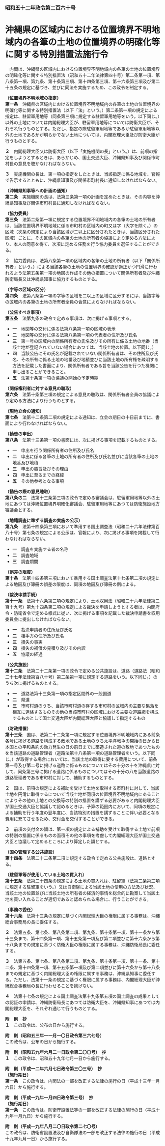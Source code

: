 ### 昭和五十二年政令第二百六十号  
# 沖縄県の区域内における位置境界不明地域内の各筆の土地の位置境界の明確化等に関する特別措置法施行令  
　内閣は、沖縄県の区域内における位置境界不明地域内の各筆の土地の位置境界の明確化等に関する特別措置法（昭和五十二年法律第四十号）第二条第一項、第八条第一項、第九条、第十条第三項、第十四条第三項、第十六条第三項及び第二十五条の規定に基づき、並びに同法を実施するため、この政令を制定する。  
  
**（位置境界不明地域の指定）**  
**第一条**　沖縄県の区域内における位置境界不明地域内の各筆の土地の位置境界の明確化等に関する特別措置法（以下「法」という。）第二条第一項の規定による指定は、駐留軍用地等（同条第三項に規定する駐留軍用地等をいう。以下同じ。）以外の土地については内閣総理大臣が、駐留軍用地等については防衛大臣が、それぞれ行うものとする。ただし、指定の際駐留軍用地等であるか駐留軍用地等以外の土地であるかが明らかでない土地については、内閣総理大臣及び防衛大臣が行うものとする。  
  
**２**　内閣総理大臣又は防衛大臣（以下「実施機関の長」という。）は、前項の指定をしようとするときは、あらかじめ、国土交通大臣、沖縄県知事及び関係市町村長の意見を聴かなければならない。  
  
**３**　実施機関の長は、第一項の指定をしたときは、当該指定に係る地域を、官報で告示するとともに、沖縄県知事及び関係市町村長に通知しなければならない。  
  
**（沖縄県知事等への計画の通知）**  
**第二条**　実施機関の長は、法第三条第一項の計画を定めたときは、その内容を沖縄県知事及び関係市町村長に通知しなければならない。  
  
**（協力委員）**  
**第三条**　法第二条第一項に規定する位置境界不明地域内の各筆の土地の所有者は、当該位置境界不明地域に係る市町村の区域内の町又は字（大字を除く。）の区域（次条の規定により当該区域が二以上に区分されたときは、当該区分された区域）ごとに、その区域内の各筆の土地の所有者の協議により定める方法により、本人の同意を得て、次項に定める任務を行う協力委員を選任することができる。  
  
**２**　協力委員は、法第八条第一項の区域内の各筆の土地の所有者（以下「関係所有者」という。）による当該各筆の土地の位置境界の確認が適正かつ円滑に行われるよう法第五条第一項の地図の作成その他の措置について関係所有者及び沖縄防衛局長又は沖縄県知事に協力するものとする。  
  
**（字等の区域の区分）**  
**第四条**　法第八条第一項の字等の区域を二以上の区域に区分するには、当該字等の区域内の各筆の土地の所有者全員の合意によらなければならない。  
  
**（公告すべき事項）**  
**第五条**　法第九条の政令で定める事項は、次に掲げる事項とする。  
* **一**　地図等の交付に係る法第八条第一項の区域の表示  
* **二**　地図等の交付に係る法第八条第一項の代表者の住所及び氏名  
* **三**　第一号の区域内の関係所有者の氏名及びその所有に係る土地の地番（当該土地が登記されていない場合にあつては、当該土地の位置。以下同じ。）  
* **四**　当該公告にその氏名が記載されていない関係所有者は、その住所及び氏名、その所有に係る土地の地番及び地積並びに当該土地の所有権を疎明する方法を記載した書面により、関係所有者である旨を当該公告を行つた機関に申し出ることができること。  
* **五**　法第十条第一項の協議の開始の予定時期  
  
**（関係権利者に対する意見の聴取）**  
**第六条**　法第十条第三項の規定による意見の聴取は、関係所有者全員の協議により定める方法により行うものとする。  
  
**（現地立会の通知）**  
**第七条**　法第十二条第二項の規定による通知は、立会の期日の十日前までに、書面により行わなければならない。  
  
**（勧告の申出）**  
**第八条**　法第十三条第一項の書面には、次に掲げる事項を記載するものとする。  
* **一**　申出を行う関係所有者の住所及び氏名  
* **二**　申出に係る各筆の土地の所有者の住所及び氏名並びに当該各筆の土地の地番及び地積  
* **三**　申出の趣旨及びその理由  
* **四**　申出に至るまでの経緯  
* **五**　その他参考となる事項  
  
**（勧告の際の意見聴取）**  
**第八条の二**　法第十三条第三項の政令で定める審議会は、駐留軍用地等以外の土地にあつては沖縄位置境界明確化審議会、駐留軍用地等にあつては防衛施設地方審議会とする。  
  
**（地籍調査に準ずる調査の実施の公示）**  
**第九条**　法第十四条第三項において準用する国土調査法（昭和二十六年法律第百八十号）第七条の規定による公示は、官報により、次に掲げる事項を掲載して行わなければならない。  
* **一**　調査を実施する者の名称  
* **二**　調査地域  
* **三**　調査期間  
  
**（誤差の限度）**  
**第十条**　法第十四条第三項において準用する国土調査法第十七条第二項の規定による地図及び簿冊の誤差の限度は、同項の地図及び簿冊の例による。  
  
**（裁決申請手続）**  
**第十一条**　法第十六条第三項の規定により、土地収用法（昭和二十六年法律第二百十九号）第九十四条第二項の規定による裁決を申請しようとする者は、内閣府令・防衛省令で定める様式に従い、次に掲げる事項を記載した裁決申請書を収用委員会に提出しなければならない。  
* **一**　裁決申請者の住所及び氏名  
* **二**　相手方の住所及び氏名  
* **三**　損失の事実  
* **四**　損失の補償の見積り及びその内訳  
* **五**　協議の経過  
  
**（公共施設）**  
**第十二条**　法第二十二条第一項の政令で定める公共施設は、道路（道路法（昭和二十七年法律第百八十号）第二条第一項に規定する道路をいう。以下同じ。）のうち次に掲げるものとする。  
* **一**　道路法第十三条第一項の指定区間外の一般国道  
* **二**　県道  
* **三**　市町村道のうち、当該市町村道の存する市町村の区域内の主要な集落を相互に連絡するものその他の当該市町村の区域における主要な道路網を構成するものとして国土交通大臣が内閣総理大臣と協議して指定するもの  
  
**（財政措置）**  
**第十三条**　国は、法第二十二条第一項に規定する位置境界不明地域内にある前条各号に掲げる道路を構成する敷地である土地のうち太平洋戦争の開始の日から日本国との平和条約の効力発生の日の前日までに築造された道の敷地であつたものを当該道路の道路管理者（道路法第十八条第一項の道路管理者をいう。以下同じ。）が取得する場合においては、当該土地の取得に要する費用について、前条第一号及び第二号に掲げる道路に係るものについてはその十分の十を沖縄県に対して、同条第三号に掲げる道路に係るものについてはその十分の八を当該道路の道路管理者である市町村に対して、補助するものとする。  
  
**２**　国は、前項の規定による補助を受けて土地を取得する市町村に対して、当該土地を円滑に取得するについて当該土地が同項の位置境界不明地域内にあることによりその他の土地との交換等の特別の措置を講ずる必要があると内閣総理大臣が国土交通大臣と協議して認めるときは、予算の範囲内において、同項の規定による補助を行う年度の翌年度に、当該特別の措置を講ずることに伴い必要となる費用に充てさせるため、交付金を交付することができる。  
  
**３**　前項の交付金の額は、第一項の規定による補助を受けて取得する土地で前項の特別の措置に係るものの面積その他の事項を考慮して内閣総理大臣が国土交通大臣と協議して定めるところにより算定した額とする。  
  
**（国の管理する公共施設）**  
**第十四条**　法第二十二条第二項に規定する政令で定める公共施設は、道路とする。  
  
**（駐留軍等が使用している土地の買入れ）**  
**第十五条**　法第二十四条の規定による土地の買入れは、駐留軍（法第二条第三項に規定する駐留軍をいう。）又は自衛隊による当該土地の使用の方法及び状況、当該土地の位置並びに当該土地の所有者の経済的事情を総合的に勘案して当該土地を買い入れることが適切であると認められる場合に、行うことができる。  
  
**（事務の委任）**  
**第十六条**　法第十三条の規定に基づく内閣総理大臣の権限に属する事務は、沖縄総合事務局の長に委任する。  
  
**２**　法第五条、第七条、第八条第二項、第九条、第十条第一項、第十一条から第十三条まで、第十四条第一項、第十五条第一項及び第二項並びに第十六条から第十八条までの規定に基づく防衛大臣の権限に属する事務は、沖縄防衛局長に委任する。  
  
**３**　法第五条、第七条、第八条第二項、第九条、第十条第一項、第十一条、第十二条、第十四条第一項、第十五条第一項及び第二項並びに第十六条から第十八条までの規定に基づく内閣総理大臣の権限に属する事務は、沖縄県知事に委任する。ただし、法第十一条の規定に基づく権限に属する事務は、内閣総理大臣が沖縄総合事務局の長に行わせることを妨げない。  
  
**４**　法第十七条の規定による国土調査法第十九条第五項の国土調査の成果としての認証の申請は、沖縄防衛局長にあつては防衛大臣を、沖縄県知事にあつては内閣総理大臣を、それぞれ通じて行うものとする。  
  
**附　則　抄**  
**１**　この政令は、公布の日から施行する。  
  
**附　則（昭和五三年一一月一〇日政令第三六七号）**  
この政令は、公布の日から施行する。  
  
**附　則（昭和五九年六月二一日政令第二〇〇号）　抄**  
**１**　この政令は、昭和五十九年七月一日から施行する。  
  
**附　則（平成一二年六月七日政令第三〇三号）　抄**  
**（施行期日）**  
**第一条**　この政令は、内閣法の一部を改正する法律の施行の日（平成十三年一月六日）から施行する。  
  
**附　則（平成一九年一月四日政令第三号）　抄**  
**（施行期日）**  
**第一条**　この政令は、防衛庁設置法等の一部を改正する法律の施行の日（平成十九年一月九日）から施行する。  
  
**附　則（平成一九年八月二〇日政令第二七〇号）**  
この政令は、防衛省設置法及び自衛隊法の一部を改正する法律の施行の日（平成十九年九月一日）から施行する。  
  
